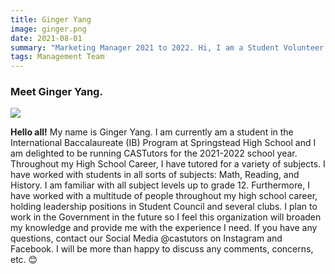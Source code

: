 ```yaml
---
title: Ginger Yang
image: ginger.png
date: 2021-08-01
summary: "Marketing Manager 2021 to 2022. Hi, I am a Student Volunteer that works on castutor's management team. Get to know me by clicking the button below."
tags: Management Team
---
```


### Meet Ginger Yang.

<section>
<div class="circletag">
<img src="/images/ginger.png">
</div>
<div ><p><strong>Hello all!</strong> My name is Ginger Yang. I am currently am a student in the International Baccalaureate (IB) Program at Springstead High School and I am delighted to be running CASTutors for the 2021-2022 school year. Throughout my High School Career, I have tutored for a variety of subjects. I have worked with students in all sorts of subjects: Math, Reading, and History. I am familiar with all subject levels up to grade 12. Furthermore, I have worked with a multitude of people throughout my high school career, holding leadership positions in Student Council and several clubs.
I plan to work in the Government in the future so I feel this organization will broaden my knowledge and provide me with the experience I need. If you have any questions, contact our Social Media @castutors on Instagram and Facebook. I will be more than happy to discuss any comments, concerns, etc. 😊  </p>
</div>
</section>
